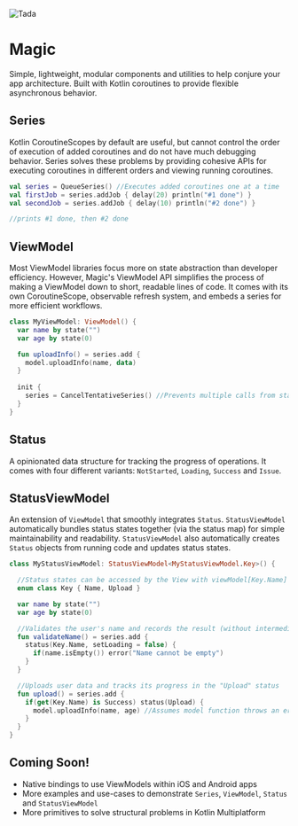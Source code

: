 ![Tada](https://user-images.githubusercontent.com/74328946/143792081-e7d93a4c-4ef5-4698-98f1-08d7bda85341.gif)
# Magic
Simple, lightweight, modular components and utilities to help conjure your app architecture. Built with Kotlin coroutines to provide flexible
asynchronous behavior.

## Series
Kotlin CoroutineScopes by default are useful, but cannot control the order of execution of added coroutines and do not have much debugging behavior. Series
solves these problems by providing cohesive APIs for executing coroutines in different orders and viewing running coroutines.

```kotlin
val series = QueueSeries() //Executes added coroutines one at a time
val firstJob = series.addJob { delay(20) println("#1 done") }
val secondJob = series.addJob { delay(10) println("#2 done") }

//prints #1 done, then #2 done

```


## ViewModel

Most ViewModel libraries focus more on state abstraction than developer efficiency. However, Magic's ViewModel API simplifies the process of making a
ViewModel down to short, readable lines of code. It comes with its own CoroutineScope, observable refresh system, and embeds a series for more efficient
workflows.

```kotlin
class MyViewModel: ViewModel() {
  var name by state("")
  var age by state(0)

  fun uploadInfo() = series.add {
    model.uploadInfo(name, data)
  }
  
  init {
    series = CancelTentativeSeries() //Prevents multiple calls from starting multiple operations
  }
}
```

## Status

A opinionated data structure for tracking the progress of operations. It comes with four different variants: `NotStarted`, `Loading`, `Success` and `Issue`.

## StatusViewModel

An extension of `ViewModel` that smoothly integrates `Status`. `StatusViewModel` automatically bundles status states together (via the status map)
for simple maintainability and readability. `StatusViewModel` also automatically creates `Status` objects from running code and updates status states.

```kotlin
class MyStatusViewModel: StatusViewModel<MyStatusViewModel.Key>() {

  //Status states can be accessed by the View with viewModel[Key.Name] or viewModel.get(Key.Name)
  enum class Key { Name, Upload }

  var name by state("")
  var age by state(0)

  //Validates the user's name and records the result (without intermediary loading) in the "Name" status
  fun validateName() = series.add {
    status(Key.Name, setLoading = false) {
      if(name.isEmpty()) error("Name cannot be empty")
    }
  }

  //Uploads user data and tracks its progress in the "Upload" status
  fun upload() = series.add {
    if(get(Key.Name) is Success) status(Upload) {
      model.uploadInfo(name, age) //Assumes model function throws an error if it fails
    }
  }
}
```
## Coming Soon!
* Native bindings to use ViewModels within iOS and Android apps
* More examples and use-cases to demonstrate `Series`, `ViewModel`, `Status` and `StatusViewModel`
* More primitives to solve structural problems in Kotlin Multiplatform
